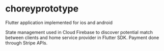 # choreyprototype

Flutter application implemented for ios and android

State management used in Cloud Firebase to discover potential match between clients and home service provider in Flutter SDK. Payment done through Stripe APIs. 


